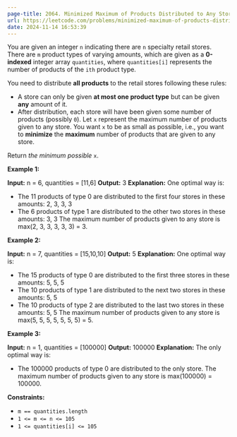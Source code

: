 ```yaml
---
page-title: 2064. Minimized Maximum of Products Distributed to Any Store
url: https://leetcode.com/problems/minimized-maximum-of-products-distributed-to-any-store/?envType=daily-question&envId=2024-11-14
date: 2024-11-14 16:53:39
---
```

You are given an integer `n` indicating there are `n` specialty retail stores. There are `m` product types of varying amounts, which are given as a **0-indexed** integer array `quantities`, where `quantities[i]` represents the number of products of the `ith` product type.

You need to distribute **all products** to the retail stores following these rules:

-   A store can only be given **at most one product type** but can be given **any** amount of it.
-   After distribution, each store will have been given some number of products (possibly `0`). Let `x` represent the maximum number of products given to any store. You want `x` to be as small as possible, i.e., you want to **minimize** the **maximum** number of products that are given to any store.

Return *the minimum possible* `x`.

**Example 1:**

**Input:** n = 6, quantities = \[11,6\]
**Output:** 3
**Explanation:** One optimal way is:
- The 11 products of type 0 are distributed to the first four stores in these amounts: 2, 3, 3, 3
- The 6 products of type 1 are distributed to the other two stores in these amounts: 3, 3
The maximum number of products given to any store is max(2, 3, 3, 3, 3, 3) = 3.

**Example 2:**

**Input:** n = 7, quantities = \[15,10,10\]
**Output:** 5
**Explanation:** One optimal way is:
- The 15 products of type 0 are distributed to the first three stores in these amounts: 5, 5, 5
- The 10 products of type 1 are distributed to the next two stores in these amounts: 5, 5
- The 10 products of type 2 are distributed to the last two stores in these amounts: 5, 5
The maximum number of products given to any store is max(5, 5, 5, 5, 5, 5, 5) = 5.

**Example 3:**

**Input:** n = 1, quantities = \[100000\]
**Output:** 100000
**Explanation:** The only optimal way is:
- The 100000 products of type 0 are distributed to the only store.
The maximum number of products given to any store is max(100000) = 100000.

**Constraints:**

-   `m == quantities.length`
-   `1 <= m <= n <= 105`
-   `1 <= quantities[i] <= 105`